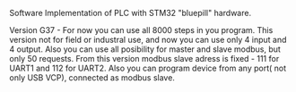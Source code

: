 Software Implementation of PLC with STM32 "bluepill" hardware.

Version G37 -
For now you can use all 8000 steps in you program. This version not for field or industral use, and now you can use only 4 input and 4 output. Also you can use all posibility for master and slave modbus, but only 50 requests.
From this version modbus slave adress is fixed - 111 for UART1 and 112 for UART2.
Also you can program device from any port( not only USB VCP), connected as modbus slave.
